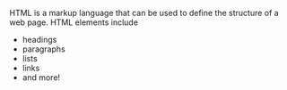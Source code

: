 
HTML is a markup language that can be used to define the structure of a web page. HTML elements include

* headings
* paragraphs
* lists
* links
* and more!

